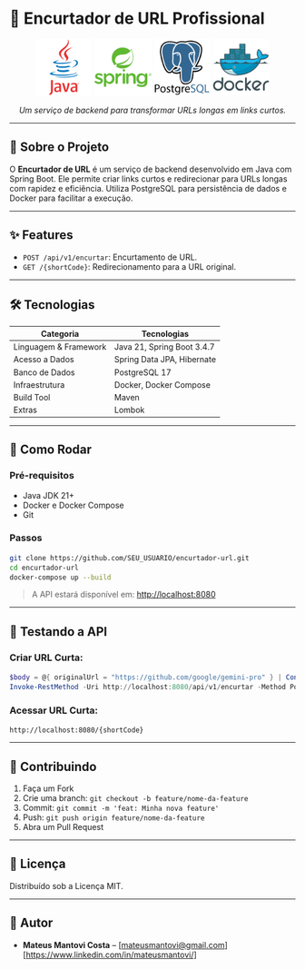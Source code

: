 # 📘 Encurtador de URL Profissional

<p align="center">
  <img src="https://raw.githubusercontent.com/devicons/devicon/master/icons/java/java-original-wordmark.svg" alt="Java" width="100">
  <img src="https://raw.githubusercontent.com/devicons/devicon/master/icons/spring/spring-original-wordmark.svg" alt="Spring" width="100">
  <img src="https://raw.githubusercontent.com/devicons/devicon/master/icons/postgresql/postgresql-original-wordmark.svg" alt="PostgreSQL" width="100">
  <img src="https://raw.githubusercontent.com/devicons/devicon/master/icons/docker/docker-original-wordmark.svg" alt="Docker" width="100">
</p>

<p align="center"><em>Um serviço de backend para transformar URLs longas em links curtos.</em></p>

---

## 📖 Sobre o Projeto

O **Encurtador de URL** é um serviço de backend desenvolvido em Java com Spring Boot. Ele permite criar links curtos e redirecionar para URLs longas com rapidez e eficiência. Utiliza PostgreSQL para persistência de dados e Docker para facilitar a execução.

---

## ✨ Features

- `POST /api/v1/encurtar`: Encurtamento de URL.
- `GET /{shortCode}`: Redirecionamento para a URL original.

---

## 🛠️ Tecnologias

| Categoria               | Tecnologias                    |
|-------------------------|--------------------------------|
| Linguagem & Framework   | Java 21, Spring Boot 3.4.7         |
| Acesso a Dados          | Spring Data JPA, Hibernate     |
| Banco de Dados          | PostgreSQL 17                  |
| Infraestrutura          | Docker, Docker Compose         |
| Build Tool              | Maven                          |
| Extras                  | Lombok                         |

---

## 🚀 Como Rodar

### Pré-requisitos

- Java JDK 21+
- Docker e Docker Compose
- Git

### Passos

```bash
git clone https://github.com/SEU_USUARIO/encurtador-url.git
cd encurtador-url
docker-compose up --build
```

> A API estará disponível em: [http://localhost:8080](http://localhost:8080)

---

## 🧪 Testando a API

### Criar URL Curta:

```powershell
$body = @{ originalUrl = "https://github.com/google/gemini-pro" } | ConvertTo-Json
Invoke-RestMethod -Uri http://localhost:8080/api/v1/encurtar -Method Post -Body $body -ContentType "application/json"
```

### Acessar URL Curta:

```text
http://localhost:8080/{shortCode}
```

---

## 🤝 Contribuindo

1. Faça um Fork
2. Crie uma branch: `git checkout -b feature/nome-da-feature`
3. Commit: `git commit -m 'feat: Minha nova feature'`
4. Push: `git push origin feature/nome-da-feature`
5. Abra um Pull Request

---

## 📜 Licença

Distribuído sob a Licença MIT.

---

## 👤 Autor

- **Mateus Mantovi Costa** – [mateusmantovi@gmail.com] [https://www.linkedin.com/in/mateusmantovi/]
